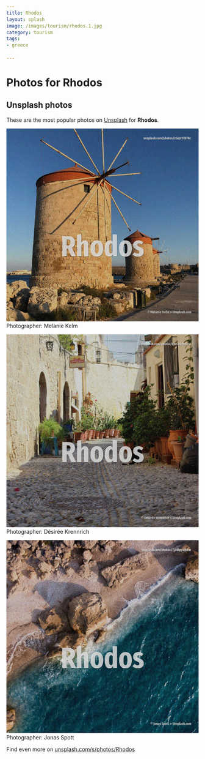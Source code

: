 ```yaml
---
title: Rhodos
layout: splash
image: /images/tourism/rhodos.1.jpg
category: tourism
tags:
- greece

---
```

# Photos for Rhodos
 
## Unsplash photos
These are the most popular photos on [Unsplash](https://unsplash.com) for **Rhodos**.
 
![Rhodos](/images/tourism/rhodos.1.jpg)
Photographer:  Melanie Kelm
 
![Rhodos](/images/tourism/rhodos.2.jpg)
Photographer:  Désirée Krennrich
 
![Rhodos](/images/tourism/rhodos.3.jpg)
Photographer:  Jonas Spott
 
Find even more on [unsplash.com/s/photos/Rhodos](https://unsplash.com/s/photos/Rhodos)
 
